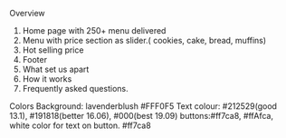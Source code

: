 Overview

1. Home page with 250+ menu delivered
2. Menu with price section as slider.( cookies, cake, bread, muffins)
3. Hot selling price
4. Footer
5. What set us apart
6. How it works
7. Frequently asked questions.

Colors
Background: lavenderblush #FFF0F5
Text colour: #212529(good 13.1), #191818(better 16.06), #000(best 19.09)
buttons:#ff7ca8, #ffAfca, white color for text on button.
#ff7ca8
